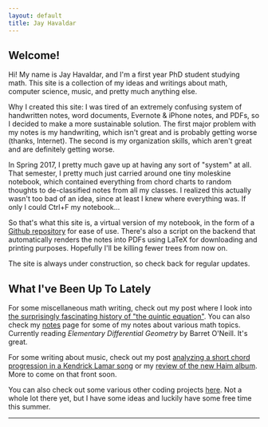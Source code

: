 ```yaml
---
layout: default
title: Jay Havaldar
---
```


## Welcome!

Hi! My name is Jay Havaldar, and I'm a first year PhD student studying math. This site is a collection of my ideas and writings about math, computer science, music, and pretty much anything else.

Why I created this site: I was tired of an extremely confusing system of handwritten notes, word documents, Evernote & iPhone notes, and PDFs, so I decided to make a more sustainable solution. The first major problem with my notes is my handwriting, which isn't great and is probably getting worse (thanks, Internet). The second is my organization skills, which aren't great and are definitely getting worse.

In Spring 2017, I pretty much gave up at having any sort of "system" at all. That semester, I pretty much just carried around one tiny moleskine notebook, which contained everything from chord charts to random thoughts to de-classified notes from all my classes. I realized this actually wasn't too bad of an idea, since at least I knew where everything was. If only I could Ctrl+F my notebook...

So that's what this site is, a virtual version of my notebook, in the form of a [Github repository](https://github.com/jhavaldar/jhavaldar.github.io) for ease of use. There's also a script on the backend that automatically renders the notes into PDFs using LaTeX for downloading and printing purposes. Hopefully I'll be killing fewer trees from now on.

The site is always under construction, so check back for regular updates.

## What I've Been Up To Lately

For some miscellaneous math writing, check out my post where I look into [the surprisingly fascinating history of "the quintic equation"](2017/07/02/solvable2.html). You can also check my [notes](/notes) page for some of my notes about various math topics. Currently reading _Elementary Differential Geometry_ by Barret O'Neill. It's great.

For some writing about music, check out my post [analyzing a short chord progression in a Kendrick Lamar song](/post/2017/07/07/element.html) or my [review of the new Haim album](/post/2017/07/07/something-to-tell-you.html). More to come on that front soon.

You can also check out some various other coding projects [here](/projects). Not a whole lot there yet, but I have some ideas and luckily have some free time this summer.

---